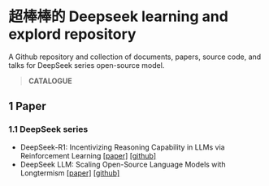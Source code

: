 # 超棒棒的 Deepseek learning and explord repository

A Github repository and collection of documents, papers, source code, and talks for DeepSeek series open-source model.

> **CATALOGUE**


## 1  Paper <span id=' paper'></span>

### 1.1 DeepSeek series
* DeepSeek-R1: Incentivizing Reasoning Capability in LLMs via Reinforcement Learning  [[paper]](https://arxiv.org/abs/2501.12948)  [[github]](https://github.com/deepseek-ai/DeepSeek-R1)
* DeepSeek LLM: Scaling Open-Source Language Models with Longtermism [[paper]](https://arxiv.org/abs/2401.02954)  [[github]](https://github.com/deepseek-ai/DeepSeek-LLM)
